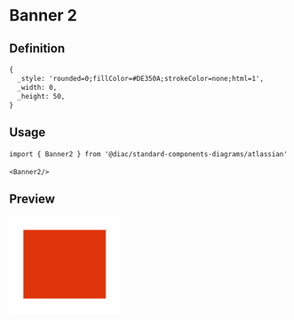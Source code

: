 # Banner 2

## Definition

```
{
  _style: 'rounded=0;fillColor=#DE350A;strokeColor=none;html=1',
  _width: 0,
  _height: 50,
}
```

## Usage

```
import { Banner2 } from '@diac/standard-components-diagrams/atlassian'

<Banner2/>
```

## Preview

<img src="./banner-2.png" width="200"/>
